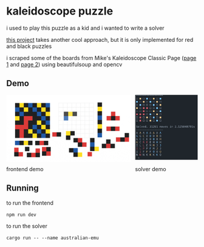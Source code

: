 # kaleidoscope puzzle

i used to play this puzzle as a kid and i wanted to write a solver

[this project](https://github.com/pratu16x7/kaleidoscope-solver) takes another cool approach, but it is only implemented for red and black puzzles

i scraped some of the boards from Mike's Kaleidoscope Classic Page ([page 1](http://www.users.on.net/~mikegatley/kaleidoscope/all1.html) and [page 2](http://www.users.on.net/~mikegatley/kaleidoscope/all2.html)) using beautifulsoup and opencv

## Demo

<div style="display:grid; grid-template-columns: 2fr 1fr; gap: 10px">
    <img src="./frontend/demo.gif">
    <img src="./src/demo.png" caption="Solver Demo">
    <div>frontend demo</div>
    <div>solver demo</div>
</div>

## Running 

to run the frontend
```
npm run dev
```
to run the solver
```
cargo run -- --name australian-emu
```
